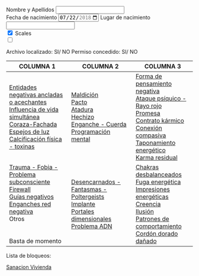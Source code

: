<form>
<label for="name">Nombre y Apellidos</label>
<input type="text" id="name" name="name"/><br>
<label for="birthdate">Fecha de nacimiento</label>
<input type="date" id="bithdate" name="bithdate"
       value="2018-07-22"
       min="2018-01-01" max="2018-12-31">
<label for="place">Lugar de nacimiento</label>
<input type="text" id="place" name="place"/><br>

<!-- Rounded switch -->
<div>
  <input type="checkbox" id="scales" name="scales"
         checked>
  <label for="scales">Scales</label>
</div>
<label class="switch">
  <input type="checkbox">
  <span class="slider round"></span>
</label>
</form>
Archivo localizado: SI/ NO
Permiso concedido: SI/ NO

| COLUMNA 1                                                                                                                                           | COLUMNA 2                                                                                 | COLUMNA 3                                                                                                                                                      |
|-----------------------------------------------------------------------------------------------------------------------------------------------------|-------------------------------------------------------------------------------------------|----------------------------------------------------------------------------------------------------------------------------------------------------------------|
| [Entidades negativas ancladas o acechantes](/peticiones/entidades.md)<br>[Influencia de vida simultánea](/peticiones/vida-simultanea.md)<br>[Coraza-Fachada](/peticiones/coraza.md)<br>[Espejos de luz](/peticiones/espejos.md)<br>[Calcificación física - toxinas](/peticiones/calcificacion.md) | [Maldición](/peticiones/maldicion.md)<br>[Pacto](/peticiones/pacto.md)<br>[Atadura](/peticiones/atadura.md)<br>[Hechizo](/peticiones/hechizo.md)<br>[Enganche - Cuerda](/peticiones/enganche.md)<br>[Programación mental](/peticiones/programacion.md)     | [Forma de pensamiento negativa](/peticiones/forma-pensamiento-negativa.md)<br>[Ataque psíquico - Rayo rojo](/peticiones/rayo-rojo.md)<br>[Promesa](/peticiones/promesa.md)<br>[Contrato kármico](/peticiones/contrato-karmico.md)<br>[Conexión compasiva](/peticiones/conexion-compasiva.md)<br>[Taponamiento energético](/peticiones/taponamiento.md)<br>[Karma residual](/peticiones/karma.md) |
| [Trauma - Fobia - Problema subconsciente](/peticiones/trauma.md)<br>[Firewall](/peticiones/firewall.md)<br>[Guías negativos](/peticiones/guias.md)<br>[Enganches red negativa](/peticiones/enganches-red.md)<br>Otros<br><br><br>Basta de momento               | [Desencarnados - Fantasmas - Poltergeists](/peticiones/desencarnados.md)<br>[Implante](/peticiones/implante.md)<br>[Portales dimensionales](/peticiones/portales.md)<br>[Problema ADN](/peticiones/adn.md) | [Chakras desbalanceados](/peticiones/chakras.md)<br>[Fuga energética](/peticiones/fuga.md)<br>[Impresiones energéticas](/peticiones/impresion.md)<br>[Creencia](/peticiones/creencia.md)<br>[Ilusión](/peticiones/ilusion.md)<br>[Patrones de comportamiento](/peticiones/patrones.md)<br>[Cordón dorado dañado](/peticiones/cordon-dorado.md)                                      |                                   |


Lista de bloqueos:




[Sanacion Vivienda](/peticiones/vivienda.md)
